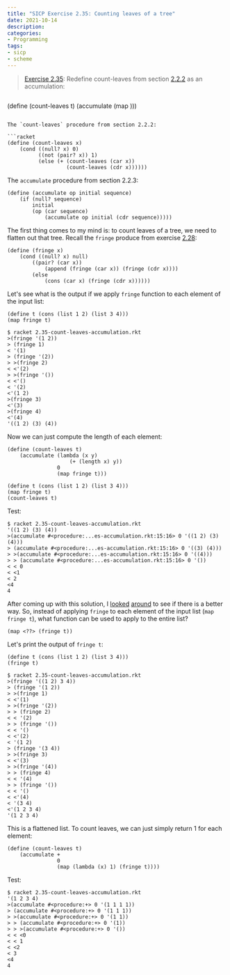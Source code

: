 ```yaml
---
title: "SICP Exercise 2.35: Counting leaves of a tree"
date: 2021-10-14
description:
categories:
- Programming
tags:
- sicp
- scheme
---
```

> [Exercise 2.35](https://mitpress.mit.edu/sites/default/files/sicp/full-text/book/book-Z-H-15.html#%_thm_2.35): Redefine count-leaves from section [2.2.2](https://mitpress.mit.edu/sites/default/files/sicp/full-text/book/book-Z-H-15.html#%_sec_2.2.2) as an accumulation:

> ```racket
(define (count-leaves t)
    (accumulate <??> <??> (map <??> <??>)))
```

The `count-leaves` procedure from section 2.2.2:

```racket
(define (count-leaves x)
    (cond ((null? x) 0)
          ((not (pair? x)) 1)
          (else (+ (count-leaves (car x))
                   (count-leaves (cdr x))))))
```

The `accumulate` procedure from section 2.2.3:

```racket
(define (accumulate op initial sequence)
    (if (null? sequence)
        initial
        (op (car sequence)
            (accumulate op initial (cdr sequence)))))
```

The first thing comes to my mind is: to count leaves of a tree, we need to flatten out that tree.
Recall the `fringe` produce from exercise [2.28](https://mitpress.mit.edu/sites/default/files/sicp/full-text/book/book-Z-H-15.html#%25_thm_2.28):

```racket
(define (fringe x)
    (cond ((null? x) null)
        ((pair? (car x))
            (append (fringe (car x)) (fringe (cdr x))))
        (else
            (cons (car x) (fringe (cdr x))))))
```

Let's see what is the output if we apply `fringe` function to each element of the input list:

```racket
(define t (cons (list 1 2) (list 3 4)))
(map fringe t)
```

```shell
$ racket 2.35-count-leaves-accumulation.rkt
>(fringe '(1 2))
> (fringe 1)
< '(1)
> (fringe '(2))
> >(fringe 2)
< <'(2)
> >(fringe '())
< <'()
< '(2)
<'(1 2)
>(fringe 3)
<'(3)
>(fringe 4)
<'(4)
'((1 2) (3) (4))
```

Now we can just compute the length of each element:

```racket
(define (count-leaves t)
    (accumulate (lambda (x y)
                    (+ (length x) y))
                0
                (map fringe t)))

(define t (cons (list 1 2) (list 3 4)))
(map fringe t)
(count-leaves t)
```

Test:

```shell
$ racket 2.35-count-leaves-accumulation.rkt
'((1 2) (3) (4))
>(accumulate #<procedure:...es-accumulation.rkt:15:16> 0 '((1 2) (3) (4)))
> (accumulate #<procedure:...es-accumulation.rkt:15:16> 0 '((3) (4)))
> >(accumulate #<procedure:...es-accumulation.rkt:15:16> 0 '((4)))
> > (accumulate #<procedure:...es-accumulation.rkt:15:16> 0 '())
< < 0
< <1
< 2
<4
4
```

After coming up with this solution, I [looked](https://billthelizard.blogspot.com/2011/04/sicp-235-counting-leaves-of-tree.html) [around](http://jots-jottings.blogspot.com/2011/10/sicp-exercise-235-counting-leaves-again.html) to see if there is a better way.
So, instead of applying `fringe` to each element of the input list (`map fringe t`), what function can be used to apply to the entire list?

```racket
(map <??> (fringe t))
```

Let's print the output of `fringe t`:

```racket
(define t (cons (list 1 2) (list 3 4)))
(fringe t)
```

```shell
$ racket 2.35-count-leaves-accumulation.rkt
>(fringe '((1 2) 3 4))
> (fringe '(1 2))
> >(fringe 1)
< <'(1)
> >(fringe '(2))
> > (fringe 2)
< < '(2)
> > (fringe '())
< < '()
< <'(2)
< '(1 2)
> (fringe '(3 4))
> >(fringe 3)
< <'(3)
> >(fringe '(4))
> > (fringe 4)
< < '(4)
> > (fringe '())
< < '()
< <'(4)
< '(3 4)
<'(1 2 3 4)
'(1 2 3 4)
```

This is a flattened list. To count leaves, we can just simply return 1 for each element:

```racket
(define (count-leaves t)
    (accumulate +
                0
                (map (lambda (x) 1) (fringe t))))
```

Test:

```shell
$ racket 2.35-count-leaves-accumulation.rkt
'(1 2 3 4)
>(accumulate #<procedure:+> 0 '(1 1 1 1))
> (accumulate #<procedure:+> 0 '(1 1 1))
> >(accumulate #<procedure:+> 0 '(1 1))
> > (accumulate #<procedure:+> 0 '(1))
> > >(accumulate #<procedure:+> 0 '())
< < <0
< < 1
< <2
< 3
<4
4
```